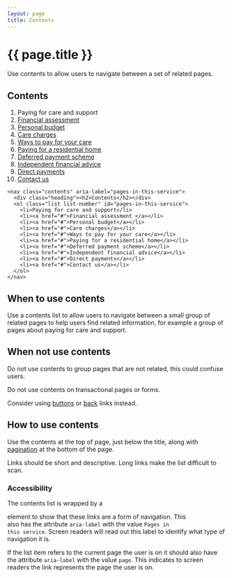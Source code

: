 ```yaml
---
layout: page
title: Contents
---
```


# {{ page.title }}

Use contents to allow users to navigate between a set of related pages.

<nav class="contents" aria-label="Pages in this service">
  <div class="heading"><h2>Contents</h2></div>
  <ol class="list list-number" id="pages-in-this-service">
    <li aria-current="page">Paying for care and support</li>
    <li><a href="#">Financial assessment </a></li>
    <li><a href="#">Personal budget</a></li>
    <li><a href="#">Care charges</a></li>
    <li><a href="#">Ways to pay for your care</a></li>
    <li><a href="#">Paying for a residential home</a></li>
    <li><a href="#">Deferred payment scheme</a></li>
    <li><a href="#">Independent financial advice</a></li>
    <li><a href="#">Direct payments</a></li>
    <li><a href="#">Contact us</a></li>
  </ol>
</nav>

    <nav class="contents" aria-label="pages-in-this-service">
      <div class="heading"><h2>Contents</h2></div>
      <ol class="list list-number" id="pages-in-this-service">
        <li>Paying for care and support</li>
        <li><a href="#">Financial assessment </a></li>
        <li><a href="#">Personal budget</a></li>
        <li><a href="#">Care charges</a></li>
        <li><a href="#">Ways to pay for your care</a></li>
        <li><a href="#">Paying for a residential home</a></li>
        <li><a href="#">Deferred payment scheme</a></li>
        <li><a href="#">Independent financial advice</a></li>
        <li><a href="#">Direct payments</a></li>
        <li><a href="#">Contact us</a></li>
      </ol>
    </nav>

## When to use contents

Use a contents list to allow users to navigate between a small group of related pages to help users find related information, for example a group of pages about paying for care and support. 

## When not use contents

Do not use contents to group pages that are not related, this could confuse users. 

Do not use contents on transactional pages or forms. 

Consider using [buttons](/essex-county-council-digital-manual/Design-system/Elements-and-Components/buttons) or [back](/essex-county-council-digital-manual/Design-system/Elements-and-Components/back) links instead.

## How to use contents

Use the contents at the top of page, just below the title, along with [pagination](/essex-county-council-digital-manual/Design-system/Elements-and-Components/pagination) at the bottom of the page.

Links should be short and descriptive. Long links make the list difficult to scan.

### Accessibility

The contents list is wrapped by a <code><nav></code> element to show that these links are a form of navigation. This <code><nav></code> also has the attribute <code>aria-label</code> with the value <code>Pages in this service</code>. Screen readers will read out this label to identify what type of navigation it is.

If the list item refers to the current page the user is on it should also have the attribute <code>aria-label</code> with the value <code>page</code>. This indicates to screen readers the link represents the page the user is on.
